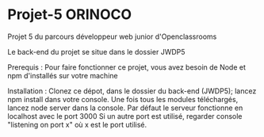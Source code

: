 # Projet-5 ORINOCO

Projet 5 du parcours développeur web junior d'Openclassrooms

Le back-end du projet se situe dans le dossier JWDP5

Prerequis :
Pour faire fonctionner ce projet, vous avez besoin de Node et npm d'installés sur votre machine

Installation :
Clonez ce dépot, dans le dossier du back-end (JWDP5); lancez npm install dans votre console. 
Une fois tous les modules téléchargés, lancez node server dans la console. Par défaut le serveur fonctionne en localhost avec le port 3000
Si un autre port est utilisé, regarder console "listening on port x" où x est le port utilisé.
